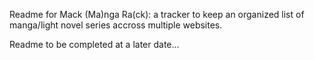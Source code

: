 Readme for Mack (Ma)nga Ra(ck): a tracker to keep an organized list of manga/light novel series
accross multiple websites.

Readme to be completed at a later date...
